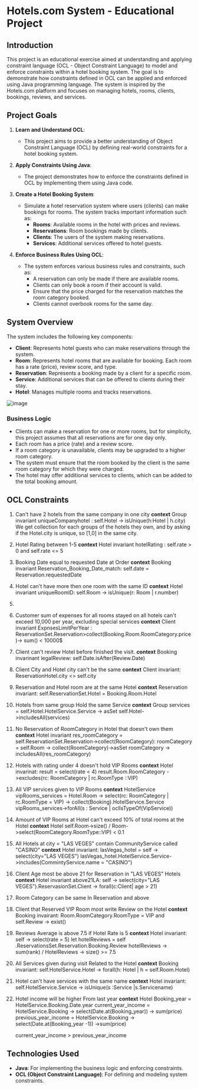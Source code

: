 # Hotels.com System - Educational Project

## Introduction
This project is an educational exercise aimed at understanding and applying constraint language (OCL - Object Constraint Language) to model and enforce constraints within a hotel booking system. The goal is to demonstrate how constraints defined in OCL can be applied and enforced using Java programming language. The system is inspired by the Hotels.com platform and focuses on managing hotels, rooms, clients, bookings, reviews, and services.

## Project Goals
1. **Learn and Understand OCL**: 
   - This project aims to provide a better understanding of Object Constraint Language (OCL) by defining real-world constraints for a hotel booking system.
   
2. **Apply Constraints Using Java**: 
   - The project demonstrates how to enforce the constraints defined in OCL by implementing them using Java code.

3. **Create a Hotel Booking System**:
   - Simulate a hotel reservation system where users (clients) can make bookings for rooms. The system tracks important information such as:
     - **Rooms**: Available rooms in the hotel with prices and reviews.
     - **Reservations**: Room bookings made by clients.
     - **Clients**: The users of the system making reservations.
     - **Services**: Additional services offered to hotel guests.
   
4. **Enforce Business Rules Using OCL**:
   - The system enforces various business rules and constraints, such as:
     - A reservation can only be made if there are available rooms.
     - Clients can only book a room if their account is valid.
     - Ensure that the price charged for the reservation matches the room category booked.
     - Clients cannot overbook rooms for the same day.
     
## System Overview
The system includes the following key components:

- **Client**: Represents hotel guests who can make reservations through the system.
- **Room**: Represents hotel rooms that are available for booking. Each room has a rate (price), review score, and type.
- **Reservation**: Represents a booking made by a client for a specific room.
- **Service**: Additional services that can be offered to clients during their stay.
- **Hotel**: Manages multiple rooms and tracks reservations.

![image](https://github.com/user-attachments/assets/fe3ade76-d14c-4ad2-b2bd-83186d6b35f6)

### Business Logic
- Clients can make a reservation for one or more rooms, but for simplicity, this project assumes that all reservations are for one day only.
- Each room has a price (rate) and a review score.
- If a room category is unavailable, clients may be upgraded to a higher room category.
- The system must ensure that the room booked by the client is the same room category for which they were charged.
- The hotel may offer additional services to clients, which can be added to the total booking amount.

## OCL Constraints
1. Can't have 2 hotels from the same company in one city
   **context** Group
   invariant uniqueCompanyhotel : self.Hotel -> isUnique(h:Hotel | h.city)
   We get collection for each groups of the hotels they own, and by asking if the Hotel.city is unique, so [1,0] in the same city.

2. Hotel Rating between 1-5
   **context** Hotel
   invariant hotelRating : self.rate > 0 and self.rate <= 5

3. Booking Date equal to requested Date at Order
   **context** Booking
   invariant Reservation_Booking_Date_match:
   self.date = Reservation.requestedDate 

4. Hotel can't have more then one room with the same ID
   **context** Hotel
   invariant uniqueRoomID: self.Room -> isUnique(r: Room | r.number)

5. 

6. Customer sum of expenses for all rooms stayed on all hotels can't exceed 10,000 per year, excluding special services
   **context** Client
   invariant ExpnsesLimitPerYear : ReservationSet.Reservation>collect(Booking.Room.RoomCategory.price)-> sum() < 10000$

7. Client can't review Hotel before finished the visit.
   **context** Booking
   invarinant legalReview: self.Date.isAfter(Review.Date)

8. Client City and Hotel city can't be the same
   **context** Client
   invariant: ReservationHotel.city <> self.city

9. Reservation and Hotel room are at the same Hotel
   **context** Reservation
   invariant: self.ReservationSet.Hotel  = Booking.Room.Hotel

10. Hotels from same group Hold the same Service
    **context** Group
    services = self.Hotel.HotelService.Service -> asSet
    self.Hotel->includesAll(services)

11. No Reservation of RoomCategory in Hotel that doesn't own them
    **context** Hotel
    invariant res_roomCategory = self.ReservationSet.Reservation->collect(RoomCategory):
    roomCategory = self.Room -> collect(RoomCategory)->asSet
    roomCategory -> includesAll(res_roomCategory)

12. Hotels with rating under 4 doesn't hold VIP Rooms
    **context** Hotel
    invarinat: result = select(rate < 4)
    result.Room.RoomCategory ->excludes(rc: RoomCategory | rc.RoomType ::VIP)

13. All VIP services given to VIP Rooms
    **context** HotelService
    vipRooms_services = Hotel.Room -> select(rc: RoomCategory  | rc.RoomType = VIP) -> collect(Booking).HotelService.Service
    vipRooms_services->forAll(s : Service | oclIsTypeOf(VipService))

14. Amount of VIP Rooms at Hotel can't exceed 10% of total rooms at the Hotel
    **context** Hotel
    self.Room->size() / Room->select(RoomCategory.RoomType::VIP) < 0.1

15. All Hotels at city = "LAS VEGES" contain CommunityService called "CASINO"
    **context** Hotel
    invariant: lasVegas_hotel = self -> select(city="LAS VEGES") 
    lasVegas_hotel.HotelService.Service->includes(CommintyService.name = "CASINO")

16. Client Age most be above 21 for Reservation in "LAS VEGES" Hotels
    **context** Hotel
    invariant above21LA: self -> select(city="LAS VEGES").ReservasionSet.Client -> forall(c:Client| age > 21)

17. Room Category can be same In Reservation and above

18. Client that Reserved VIP Room most write Review on the Hotel 
    **context** Booking
    invairant: Room.RoomCategory.RoomType  = VIP and self.Review -> exist()

19. Reviews Average is above 7.5 if Hotel Rate is 5
    **context** Hotel
    invariant: self -> select(rate = 5)
    let hotelReviews = self .ReservationsSet.Reservation.Booking.Review
    hotelReviews -> sum(rank) / HotelReviews -> size() >= 7.5

20. All Services given during visit Related to the Hotel
    **context** Booking
    invariant: self.HotelService.Hotel -> forall(h: Hotel | h = self.Room.Hotel)

21. Hotel can't have services with the same name
    **context** Hotel
    invariant: self.HotelService.Service -> isUnique(s :Service |s.Servicename)

22. Hotel income will be higher From last year
    **context** Hotel 
    Booking_year = HotelService.Booking.Date.year
    current_year_income = HotelService.Booking -> select(Date.at(Booking_year)) -> sum(price)
    previous_year_income = HotelService.Booking -> select(Date.at(Booking_year -1)) ->sum(price)

    current_year_income > previous_year_income 

    

## Technologies Used
- **Java**: For implementing the business logic and enforcing constraints.
- **OCL (Object Constraint Language)**: For defining and modeling system constraints.


